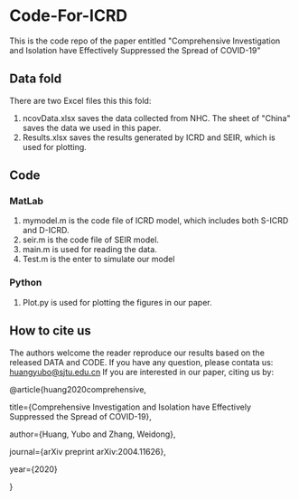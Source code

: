 # Code-For-ICRD
This is the code repo of the paper entitled "Comprehensive Investigation and Isolation have Effectively Suppressed the Spread of COVID-19"
## Data fold
There are two Excel files this this fold:
1. ncovData.xlsx saves the data collected from NHC. The sheet of "China" saves the data we used in this paper.
2. Results.xlsx saves the results generated by ICRD and SEIR, which is used for plotting.

## Code
### MatLab
1. mymodel.m is the code file of ICRD model, which includes both S-ICRD and D-ICRD.
2. seir.m is the code file of SEIR model.
3. main.m is used for reading the data.
4. Test.m is the enter to simulate our model
### Python
1. Plot.py is used for plotting the figures in our paper.

## How to cite us
The authors welcome the reader reproduce our results based on the released DATA and CODE.
If you have any question, please contata us: huangyubo@sjtu.edu.cn
If you are interested in our paper, citing us by:

@article{huang2020comprehensive,   

  title={Comprehensive Investigation and Isolation have Effectively Suppressed the Spread of COVID-19}, 
  
  author={Huang, Yubo and Zhang, Weidong}, 
  
  journal={arXiv preprint arXiv:2004.11626}, 
  
  year={2020} 
  
}

